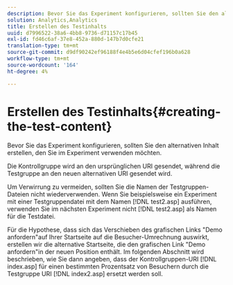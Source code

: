 ```yaml
---
description: Bevor Sie das Experiment konfigurieren, sollten Sie den alternativen Inhalt erstellen, den Sie im Experiment verwenden möchten.
solution: Analytics,Analytics
title: Erstellen des Testinhalts
uuid: d7996522-38a6-4bb8-9736-d71157c17b45
exl-id: fd46c6af-37e8-452a-880d-147b7d0cfe21
translation-type: tm+mt
source-git-commit: d9df90242ef96188f4e4b5e6d04cfef196b0a628
workflow-type: tm+mt
source-wordcount: '164'
ht-degree: 4%

---
```


# Erstellen des Testinhalts{#creating-the-test-content}

Bevor Sie das Experiment konfigurieren, sollten Sie den alternativen Inhalt erstellen, den Sie im Experiment verwenden möchten.

Die Kontrollgruppe wird an den ursprünglichen URI gesendet, während die Testgruppe an den neuen alternativen URI gesendet wird.

Um Verwirrung zu vermeiden, sollten Sie die Namen der Testgruppen-Dateien nicht wiederverwenden. Wenn Sie beispielsweise ein Experiment mit einer Testgruppendatei mit dem Namen [!DNL test2.asp] ausführen, verwenden Sie im nächsten Experiment nicht [!DNL test2.asp] als Namen für die Testdatei.

Für die Hypothese, dass sich das Verschieben des grafischen Links &quot;Demo anfordern&quot;auf Ihrer Startseite auf die Besucher-Umrechnung auswirkt, erstellen wir die alternative Startseite, die den grafischen Link &quot;Demo anfordern&quot;in der neuen Position enthält. Im folgenden Abschnitt wird beschrieben, wie Sie dann angeben, dass der Kontrollgruppen-URI [!DNL index.asp] für einen bestimmten Prozentsatz von Besuchern durch die Testgruppe URI [!DNL index2.asp] ersetzt werden soll.
